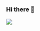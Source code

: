 ### Hi there 👋

<!--
**seonyeonghun/seonyeonghun** is a ✨ _special_ ✨ repository because its `README.md` (this file) appears on your GitHub profile.

Here are some ideas to get you started:

- 🔭 I’m currently working on ...
- 🌱 I’m currently learning ...
- 👯 I’m looking to collaborate on ...
- 🤔 I’m looking for help with ...
- 💬 Ask me about ...
- 📫 How to reach me: ...
- 😄 Pronouns: ...
- ⚡ Fun fact: ...
-->
<a href="https://facebook.com/mickyhunny" target="_blank"><img src="https://img.shields.io/badge/은주명호아빠-3b5998?style=for-the-badge-green&logo=https://simpleicons.org/icons/javascript.svg&logoColor=9933ff" /></a>
